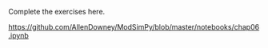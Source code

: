 Complete the exercises here. 

https://github.com/AllenDowney/ModSimPy/blob/master/notebooks/chap06.ipynb

